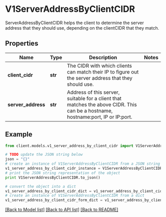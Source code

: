 # V1ServerAddressByClientCIDR

ServerAddressByClientCIDR helps the client to determine the server address that they should use, depending on the clientCIDR that they match.

## Properties
Name | Type | Description | Notes
------------ | ------------- | ------------- | -------------
**client_cidr** | **str** | The CIDR with which clients can match their IP to figure out the server address that they should use. | 
**server_address** | **str** | Address of this server, suitable for a client that matches the above CIDR. This can be a hostname, hostname:port, IP or IP:port. | 

## Example

```python
from client.models.v1_server_address_by_client_cidr import V1ServerAddressByClientCIDR

# TODO update the JSON string below
json = "{}"
# create an instance of V1ServerAddressByClientCIDR from a JSON string
v1_server_address_by_client_cidr_instance = V1ServerAddressByClientCIDR.from_json(json)
# print the JSON string representation of the object
print V1ServerAddressByClientCIDR.to_json()

# convert the object into a dict
v1_server_address_by_client_cidr_dict = v1_server_address_by_client_cidr_instance.to_dict()
# create an instance of V1ServerAddressByClientCIDR from a dict
v1_server_address_by_client_cidr_form_dict = v1_server_address_by_client_cidr.from_dict(v1_server_address_by_client_cidr_dict)
```
[[Back to Model list]](../README.md#documentation-for-models) [[Back to API list]](../README.md#documentation-for-api-endpoints) [[Back to README]](../README.md)


